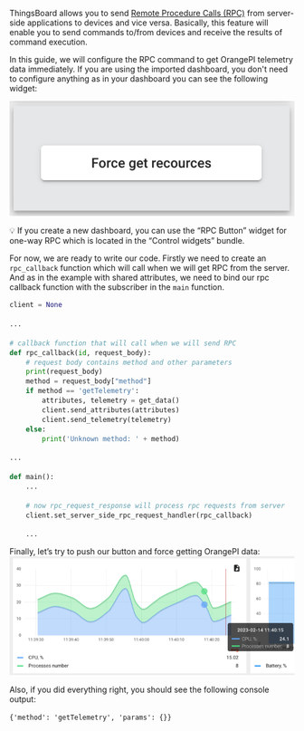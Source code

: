 ThingsBoard allows you to send [Remote Procedure Calls (RPC)](/docs/{{page.docsPrefix}}user-guide/rpc/#server-side-rpc) from server-side applications to devices and vice versa. 
Basically, this feature will enable you to send commands to/from devices and receive the results of command execution.

In this guide, we will configure the RPC command to get OrangePI telemetry data immediately. If you are 
using the imported dashboard, you don't need to configure anything as in your dashboard you can see the following widget:

![](/images/devices-library/basic/single-board-computers/one-way-rpc-widget.png)

<aside>
💡 If you create a new dashboard, you can use the “RPC Button” widget for one-way RPC  which is located in the “Control widgets” bundle.

</aside>

For now, we are ready to write our code. Firstly we need to create an `rpc_callback` function which will call when we 
will get RPC from the server. And as in the example with shared attributes, we need to bind our rpc callback function 
with the subscriber in the `main` function.

```python
client = None

...

# callback function that will call when we will send RPC
def rpc_callback(id, request_body):
    # request body contains method and other parameters
    print(request_body)
    method = request_body["method"]
    if method == 'getTelemetry':
        attributes, telemetry = get_data()
        client.send_attributes(attributes)
        client.send_telemetry(telemetry)
    else:
        print('Unknown method: ' + method)

...

def main():
    ...

    # now rpc_request_response will process rpc requests from server
    client.set_server_side_rpc_request_handler(rpc_callback)

    ...
```

Finally, let’s try to push our button and force getting OrangePI data:
![](/images/devices-library/basic/single-board-computers/timeseries-rpc-widget.png)

Also, if you did everything right, you should see the following console output:

`{'method': 'getTelemetry', 'params': {}}`
